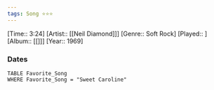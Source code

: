 ```yaml
---
tags: Song ⭐⭐⭐ 
---
```

[Time:: 3:24]
[Artist:: [[Neil Diamond]]]
[Genre:: Soft Rock]
[Played:: ]
[Album:: [[]]]
[Year:: 1969]
### Dates
````dataview
TABLE Favorite_Song
WHERE Favorite_Song = "Sweet Caroline"
````